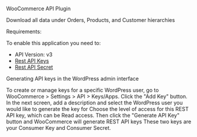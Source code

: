 WooCommerce API Plugin

Download all data under Orders, Products, and Customer hierarchies

Requirements:

To enable this application you need to:

- API Version: v3
- [Rest API Keys](https://woocommerce.github.io/woocommerce-rest-api-docs/#authentication)
- [Rest API Secret](https://woocommerce.github.io/woocommerce-rest-api-docs/#authentication)

Generating API keys in the WordPress admin interface

To create or manage keys for a specific WordPress user, go to WooCommerce > Settings > API > Keys/Apps.
Click the "Add Key" button. In the next screen, add a description and select the WordPress user you would like to generate the key for
Choose the level of access for this REST API key, which can be Read access. Then click the "Generate API Key" button and WooCommerce will generate REST API keys
These two keys are your Consumer Key and Consumer Secret.
